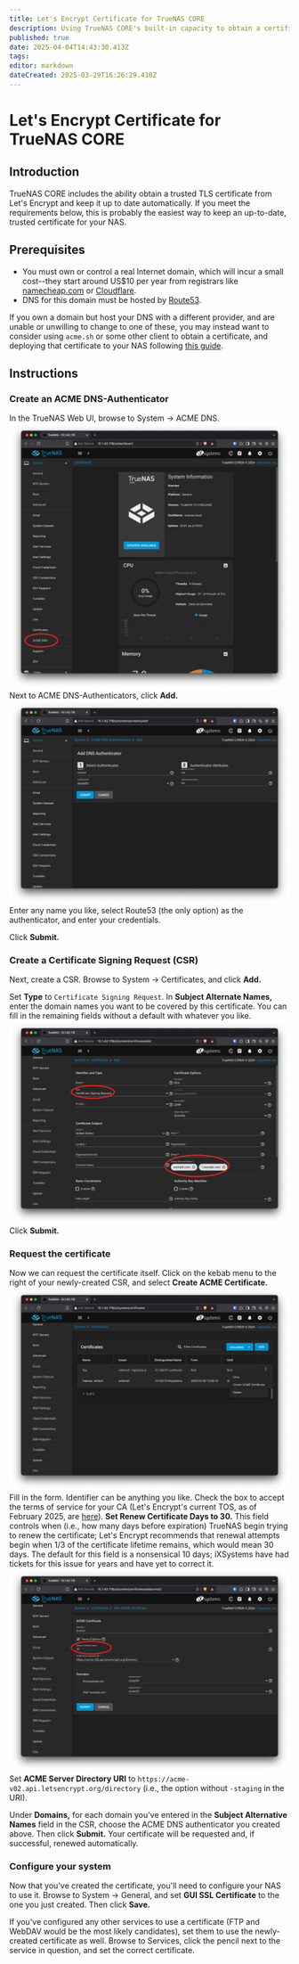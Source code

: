 ```yaml
---
title: Let's Encrypt Certificate for TrueNAS CORE
description: Using TrueNAS CORE's built-in capacity to obtain a certificate from Let's Encrypt
published: true
date: 2025-04-04T14:43:30.413Z
tags: 
editor: markdown
dateCreated: 2025-03-29T16:26:29.410Z
---
```


# Let's Encrypt Certificate for TrueNAS CORE
## Introduction
TrueNAS CORE includes the ability obtain a trusted TLS certificate from Let's Encrypt and keep it up to date automatically.  If you meet the requirements below, this is probably the easiest way to keep an up-to-date, trusted certificate for your NAS.
## Prerequisites
* You must own or control a real Internet domain, which will incur a small cost--they start around US$10 per year from registrars like [namecheap.com](https://www.namecheap.com/) or [Cloudflare](https://www.cloudflare.com/).
* DNS for this domain must be hosted by [Route53](https://aws.amazon.com/route53/).

If you own a domain but host your DNS with a different provider, and are unable or unwilling to change to one of these, you may instead want to consider using `acme.sh` or some other client to obtain a certificate, and deploying that certificate to your NAS following [this guide](/fester/maintain-truenas/script-cert-core).
## Instructions
### Create an ACME DNS-Authenticator
In the TrueNAS Web UI, browse to System -> ACME DNS.
![core-acme-dns.png](/core-acme-dns.png)
Next to ACME DNS-Authenticators, click **Add.**
![core-acme-dns-add.png](/core-acme-dns-add.png)
Enter any name you like, select Route53 (the only option) as the authenticator, and enter your credentials.

Click **Submit.**
### Create a Certificate Signing Request (CSR)
Next, create a CSR.  Browse to System -> Certificates, and click **Add.**

Set **Type** to `Certificate Signing Request`.  In **Subject Alternate Names,** enter the domain names you want to be covered by this certificate.  You can fill in the remaining fields without a default with whatever you like.
![core-csr-add.png](/core-csr-add.png)
Click **Submit.**
### Request the certificate
Now we can request the certificate itself.  Click on the kebab menu to the right of your newly-created CSR, and select **Create ACME Certificate.**
![core-acme-request.png](/core-acme-request.png)
Fill in the form.  Identifier can be anything you like.  Check the box to accept the terms of service for your CA (Let's Encrypt's current TOS, as of February 2025, are [here](https://letsencrypt.org/documents/LE-SA-v1.5-February-24-2025.pdf)).  **Set Renew Certificate Days to 30.**  This field controls when (i.e., how many days before expiration) TrueNAS begin trying to renew the certificate; Let's Encrypt recommends that renewal attempts begin when 1/3 of the certificate lifetime remains, which would mean 30 days.  The default for this field is a nonsensical 10 days; iXSystems have had tickets for this issue for years and have yet to correct it.
![core-acme-cert.png](/core-acme-cert.png)
Set **ACME Server Directory URI** to `https://acme-v02.api.letsencrypt.org/directory` (i.e., the option without `-staging` in the URI).

Under **Domains,** for each domain you've entered in the **Subject Alternative Names** field in the CSR, choose the ACME DNS authenticator you created above.  Then click **Submit.**  Your certificate will be requested and, if successful, renewed automatically.
### Configure your system
Now that you've created the certificate, you'll need to configure your NAS to use it.  Browse to System -> General, and set **GUI SSL Certificate** to the one you just created.  Then click **Save.**

If you've configured any other services to use a certificate (FTP and WebDAV would be the most likely candidates), set them to use the newly-created certificate as well.  Browse to Services, click the pencil next to the service in question, and set the correct certificate.